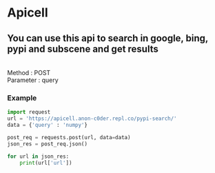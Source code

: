 # Apicell

## You can use this api to search in google, bing, pypi and subscene and get results
<br>
Method : POST
<br>
Parameter : query


### Example

```python
import request
url = 'https://apicell.anon-c0der.repl.co/pypi-search/'
data = {'query' : 'numpy'}

post_req = requests.post(url, data=data)
json_res = post_req.json()

for url in json_res:
    print(url['url'])
```
